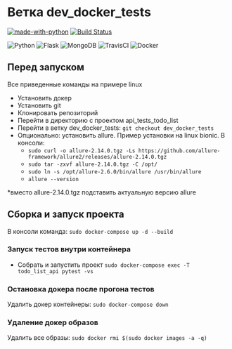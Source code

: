 # Ветка dev_docker_tests
[![made-with-python](https://img.shields.io/badge/Made%20with-Python-1f425f.svg)](https://www.python.org/)
[![Build Status](https://travis-ci.com/kassiopea/api_tests_todo.svg?branch=dev_docker_tests)](https://travis-ci.com/kassiopea/api_tests_todo)

<img alt="Python" src="https://img.shields.io/badge/python-%2314354C.svg?style=for-the-badge&logo=python&logoColor=white"/> <img alt="Flask" src="https://img.shields.io/badge/flask-%23000.svg?style=for-the-badge&logo=flask&logoColor=white"/> <img alt="MongoDB" src ="https://img.shields.io/badge/MongoDB-%234ea94b.svg?style=for-the-badge&logo=mongodb&logoColor=white"/> <img alt="TravisCI" src="https://img.shields.io/badge/travisci-%232B2F33.svg?style=for-the-badge&logo=travis&logoColor=white"/> <img alt="Docker" src="https://img.shields.io/badge/docker-%230db7ed.svg?style=for-the-badge&logo=docker&logoColor=white"/>


## Перед запуском
Все приведенные команды на примере linux
- Установить докер
- Установить git
- Клонировать репозиторий
- Перейти в директорию с проектом api_tests_todo_list
- Перейти в ветку dev_docker_tests: `git checkout dev_docker_tests`
- Опционально: установить allure. Пример установки на linux bionic. В консоли:
    - `sudo curl -o allure-2.14.0.tgz -Ls https://github.com/allure-framework/allure2/releases/allure-2.14.0.tgz`
    -  `sudo tar -zxvf allure-2.14.0.tgz -C /opt/`
    - `sudo ln -s /opt/allure-2.6.0/bin/allure /usr/bin/allure`
    - `allure --version`
    
 *вместо allure-2.14.0.tgz подставить актуальную версию allure

## Cборка и запуск проекта
В консоли команда: `sudo docker-compose up -d --build`

### Запуск тестов внутри контейнера
- Собрать и запустить проект
`sudo docker-compose exec -T todo_list_api pytest -vs`

### Остановка докера после прогона тестов
Удалить докер контейнеры: `sudo docker-compose down`

### Удаление докер образов
Удалить все образы: `sudo docker rmi $(sudo docker images -a -q)`